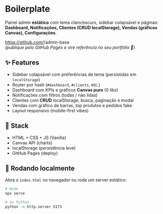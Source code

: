 # Boilerplate

Painel admin **estático** com tema claro/escuro, sidebar colapsável e páginas:
**Dashboard, Notificações, Clientes (CRUD localStorage), Vendas (gráficos Canvas), Configurações**.

https://github.com/<Santosst00>/admin-base  
*(publique pelo GitHub Pages e vire referência no seu portfólio 👀)*

## ✨ Features
- Sidebar colapsável com preferências de tema (persistidas em `localStorage`)
- Router por hash (`#dashboard`, `#clients`, etc.)
- Dashboard com KPIs e gráficos **Canvas puro** (0 libs)
- Notificações com filtros (todas / não lidas)
- Clientes com **CRUD** localStorage, busca, paginação e modal
- Vendas com gráfico de barras, top produtos e pedidos fake
- Layout responsivo (mobile-first vibes)

## 🧱 Stack
- HTML + CSS + JS (Vanilla)
- Canvas API (charts)
- localStorage (persistência leve)
- GitHub Pages (deploy)

## 🚀 Rodando localmente
Abra o `index.html` no navegador ou rode um server estático:

```bash
# Node
npx serve

# ou Python
python -m http.server 5173
